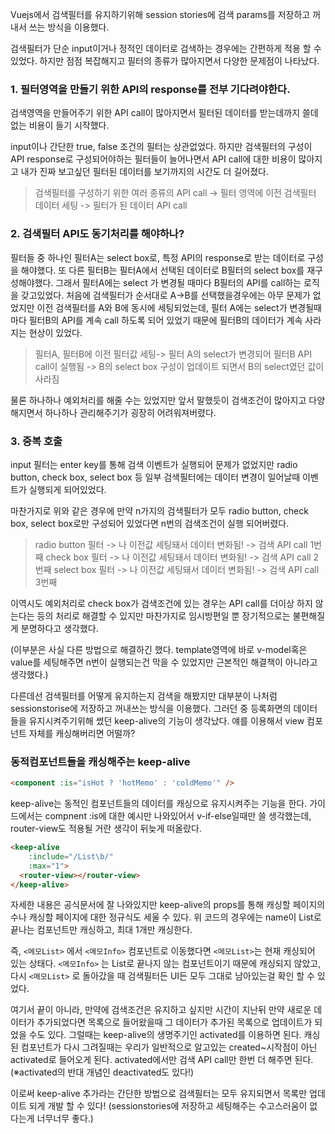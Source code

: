 Vuejs에서 검색필터를 유지하기위해 session stories에 검색 params를 저장하고 꺼내서 쓰는 방식을 이용했다.

검색필터가 단순 input이거나 정적인 데이터로 검색하는 경우에는 간편하게 적용 할 수 있었다.
하지만 점점 복잡해지고 필터의 종류가 많아지면서 다양한 문제점이 나타났다.

### 1. 필터영역을 만들기 위한 API의 response를 전부 기다려야한다.
검색영역을 만들어주기 위한 API call이 많아지면서 필터된 데이터를 받는데까지 쓸데없는 비용이 들기 시작했다.

input이나 간단한 true, false 조건의 필터는 상관없었다. 하지만 검색필터의 구성이 API response로 구성되어야하는 필터들이 늘어나면서 API call에 대한 비용이 많아지고 내가 진짜 보고싶던 필터된 데이터를 보기까지의 시간도 더 길어졌다.

> 검색필터를 구성하기 위한 여러 종류의 API call -> 필터 영역에 이전 검색필터 데이터 세팅 -> 필터가 된 데이터 API call
 

### 2. 검색필터 API도 동기처리를 해야하나?
필터들 중 하나인 필터A는 select box로, 특정 API의 response로 받는 데이터로 구성을 해야했다. 
또 다른 필터B는 필터A에서 선택된 데이터로 B필터의 select box를 재구성해야했다.
그래서 필터A에는 select 가 변경될 때마다 B필터의 API를 call하는 로직을 갖고있었다.
처음에 검색필터가 순서대로 A->B를 선택했을경우에는 아무 문제가 없었지만
이전 검색필터를 A와 B에 동시에 세팅되었는데, 필터 A에는 select가 변경될때 마다 필터B의 API를 계속 call 하도록 되어 있었기 때문에 필터B의 데이터가 계속 사라지는 현상이 있었다.

> 필터A, 필터B에 이전 필터값 세팅-> 필터 A의 select가 변경되어 필터B API call이 실행됨 -> B의 select box 구성이 업데이트 되면서 B의 select였던 값이 사라짐

물론 하나하나 예외처리를 해줄 수는 있었지만 앞서 말했듯이 검색조건이 많아지고 다양해지면서 하나하나 관리해주기가 굉장히 어려워져버렸다.


### 3. 중복 호출
input 필터는 enter key를 통해 검색 이벤트가 실행되어 문제가 없었지만 radio button, check box, select box 등 일부 검색필터에는 데이터 변경이 일어날때 이벤트가 실행되게 되어있었다.

마찬가지로 위와 같은 경우에 만약 n가지의 검색필터가 모두 radio button, check box, select box로만 구성되어 있었다면 n번의 검색조건이 실행 되어버렸다. 

> radio button 필터 -> 나 이전값 세팅돼서 데이터 변화됨! -> 검색 API call 1번째
check box 필터 -> 나 이전값 세팅돼서 데이터 변화됨! -> 검색 API call 2번째
select box 필터 -> 나 이전값 세팅돼서 데이터 변화됨! -> 검색 API call 3번째

이역시도 예외처리로 check box가 검색조건에 있는 경우는 API call를 더이상 하지 않는다는 등의 처리로 해결할 수 있지만 마찬가지로 임시방편일 뿐 장기적으로는 불편해질게 분명하다고 생각했다.

(이부분은 사실 다른 방법으로 해결하긴 했다. template영역에 바로 v-model혹은 value를 세팅해주면 n번이 실행되는건 막을 수 있었지만 근본적인 해결책이 아니라고 생각했다.)

 

다른데선 검색필터를 어떻게 유지하는지 검색을 해봤지만 대부분이 나처럼 sessionstorise에 저장하고 꺼내쓰는 방식을 이용했다. 그러던 중 등록화면의 데이터들을 유지시켜주기위해 썼던 keep-alive의 기능이 생각났다. 얘를 이용해서 view 컴포넌트 자체를 캐싱해버리면 어떨까?

 

### 동적컴포넌트들을 캐싱해주는 keep-alive
``` html
<component :is="isHot ? 'hotMemo' : 'coldMemo'" />
```
keep-alive는 동적인 컴포넌트들의 데이터를 캐싱으로 유지시켜주는 기능을 한다.
가이드에서는 compnent :is에 대한 예시만 나와있어서 v-if-else일때만 쓸 생각했는데, router-view도 적용될 거란 생각이 뒤늦게 떠올랐다.
``` html
<keep-alive
    :include="/List\b/" 
    :max="1">
  <router-view></router-view>
</keep-alive>
```

자세한 내용은 공식문서에 잘 나와있지만 keep-alive의 props를 통해 캐싱할 페이지의 수나 캐싱할 페이지에 대한 정규식도 세울 수 있다. 위 코드의 경우에는 name이 List로 끝나는 컴포넌트만 캐싱하고, 최대 1개만 캐싱한다.

즉, ```<메모List>``` 에서 ```<메모Info>``` 컴포넌트로 이동했다면 ```<메모List>```는 현재 캐싱되어 있는 상태다.
```<메모Info>``` 는 List로 끝나지 않는 컴포넌트이기 때문에 캐싱되지 않았고, 다시 ```<메모List>``` 로 돌아갔을 때 검색필터든 UI든 모두 그대로 남아있는걸 확인 할 수 있었다.


여기서 끝이 아니라, 만약에 검색조건은 유지하고 싶지만 시간이 지난뒤 만약 새로운 데이터가 추가되었다면 목록으로 들어왔을때 그 데이터가 추가된 목록으로 업데이트가 되었을 수도 있다. 그럴때는 keep-alive의 생명주기인 activated를 이용하면 된다. 캐싱된 컴포넌트가 다시 그려질때는 우리가 일반적으로 알고있는 created~시작점이 아닌 activated로 들어오게 된다. activated에서만 검색 API call만 한번 더 해주면 된다.
(※activated의 반대 개념인 deactivated도 있다!)


이로써 keep-alive 추가라는 간단한 방법으로 검색필터는 모두 유지되면서 목록만 업데이트 되게 개발 할 수 있다!
(sessionstories에 저장하고 세팅해주는 수고스러움이 없다는게 너무너무 좋다.)
